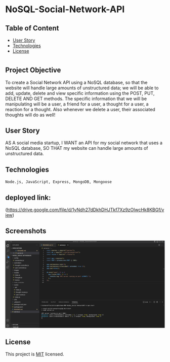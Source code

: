# NoSQL-Social-Network-API

## Table of Content
* [ User Story ](#User-Story)
* [ Technologies ](#Technologies)
* [ License ](#License)
#

## Project Objective
To create a Social Network API using a NoSQL database, so that the website will handle large amounts of unstructured data; we will be able to add, update, delete and view specific information using the POST, PUT, DELETE AND GET methods. The specific information that we will be manipulating will be a user, a friend for a user, a thought for a user, a reaction for a thought. Also whenever we delete a user, their associated thoughts will do as well! 

## User Story
AS A social media startup, I WANT an API for my social network that uses a NoSQL database, SO THAT my website can handle large amounts of unstructured data.

## Technologies 
```
Node.js, JavaScript, Express, MongoDB, Mongoose
```
##  deployed link:
(https://drive.google.com/file/d/1yNdh27dDkhDHJTkf7Xz9zOlwcHk8KBGf/view)

## Screenshots
![screenshot-1](./images/Screenshot-1.png)




## License
This project is [MIT](https://choosealicense.com/licenses/mit/) licensed.

